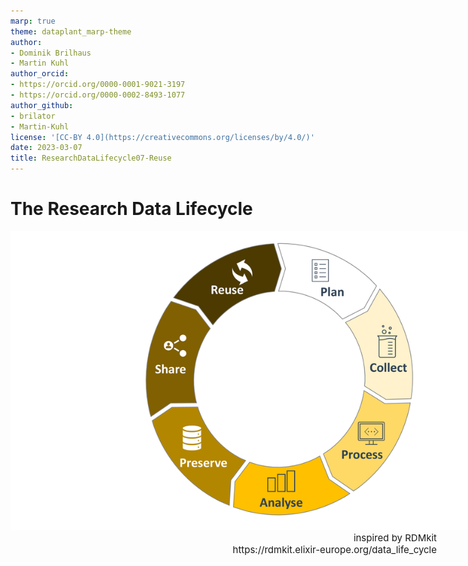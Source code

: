 ```yaml
---
marp: true
theme: dataplant_marp-theme
author:
- Dominik Brilhaus
- Martin Kuhl
author_orcid:
- https://orcid.org/0000-0001-9021-3197
- https://orcid.org/0000-0002-8493-1077
author_github:
- brilator
- Martin-Kuhl
license: '[CC-BY 4.0](https://creativecommons.org/licenses/by/4.0/)'
date: 2023-03-07
title: ResearchDataLifecycle07-Reuse
---
```


# The Research Data Lifecycle

<style scoped>
figure {
  position: center;
  display: block;
  margin: 0 auto;
  width: 850px;
}

figcaption {
  position: absolute;
  right: 50px;
  font-size: 15px;
  text-align: right;
}
</style>

<figure>
  <img src="./../../img/ResearchDataLifecycle_seq7.png">
  <figcaption>inspired by RDMkit <br> https://rdmkit.elixir-europe.org/data_life_cycle</figcaption>
</figure>
